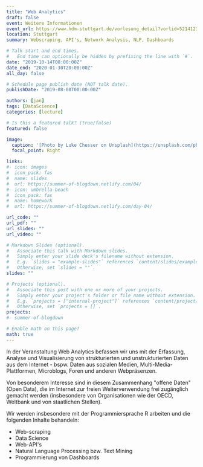 ```yaml
---
title: "Web Analytics"
draft: false
event: Weitere Informationen
event_url: https://www.hdm-stuttgart.de/vorlesung_detail?vorlid=5214123
location: Stuttgart
summary: Webscraping, API's, Network Analysis, NLP, Dashboards

# Talk start and end times.
#   End time can optionally be hidden by prefixing the line with `#`.
date: "2019-10-14T08:00:00Z"
date_end: "2020-01-30T20:00:00Z"
all_day: false

# Schedule page publish date (NOT talk date).
publishDate: "2019-08-08T00:00:00Z"

authors: [jan]
tags: [DataScience]
categories: [lecture]

# Is this a featured talk? (true/false)
featured: false

image:
  caption: '[Photo by Luke Chesser on Unsplash](https://unsplash.com/photos/JKUTrJ4vK00)'
  focal_point: Right

links:
#- icon: images
#  icon_pack: fas
#  name: slides
#  url: https://summer-of-blogdown.netlify.com/04/
#- icon: umbrella-beach
#  icon_pack: fas
#  name: homework
#  url: https://summer-of-blogdown.netlify.com/day-04/

url_code: ""
url_pdf: ""
url_slides: ""
url_video: ""

# Markdown Slides (optional).
#   Associate this talk with Markdown slides.
#   Simply enter your slide deck's filename without extension.
#   E.g. `slides = "example-slides"` references `content/slides/example-slides.md`.
#   Otherwise, set `slides = ""`.
slides: ""

# Projects (optional).
#   Associate this post with one or more of your projects.
#   Simply enter your project's folder or file name without extension.
#   E.g. `projects = ["internal-project"]` references `content/project/deep-learning/index.md`.
#   Otherwise, set `projects = []`.
projects:
#- summer-of-blogdown

# Enable math on this page?
math: true
---
```


In der Veranstaltung Web Analytics befassen wir uns mit der Erfassung, Analyse und Visualisierung von strukturierten und unstrukturierten Daten aus dem Internet -  bspw. Daten aus sozialen Medien, Multi-Media-Plattformen, Microblogs, Foren und anderen Webpräsenzen. 

Von besonderem Interesse sind in diesem Zusammenhang "offene Daten" (Open Data), die im Internet zur freien Weiterverwendung frei zugänglich gemacht werden (insbesondere von Organisationen wie der OECD, Weltbank und von staatlichen Stellen).  

Wir werden insbesondere mit der Programmiersprache R arbeiten und die folgenden Inhalte behandeln:


- Web-scraping
- Data Science
- Web-API's
- Natural Language Processing bzw. Text Mining
- Programmierung von Dashboards
